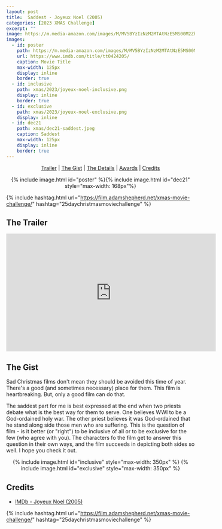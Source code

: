 ```yaml
---
layout: post
title:  Saddest - Joyeux Noel (2005)
categories: [2023 XMAS Challenge]
excerpt: ""
image: https://m.media-amazon.com/images/M/MV5BYzIzNzM2MTAtNzE5MS00M2ZhLTkxNDctMmQyODE3Mzg3YWE5XkEyXkFqcGdeQXVyMTY5Nzc4MDY@._V1_FMjpg_UX800_.jpg
images:
  - id: poster
    path: https://m.media-amazon.com/images/M/MV5BYzIzNzM2MTAtNzE5MS00M2ZhLTkxNDctMmQyODE3Mzg3YWE5XkEyXkFqcGdeQXVyMTY5Nzc4MDY@._V1_FMjpg_UX800_.jpg
    url: https://www.imdb.com/title/tt0424205/
    caption: Movie Title
    max-width: 125px
    display: inline
    border: true
  - id: inclusive
    path: xmas/2023/joyeux-noel-inclusive.png
    display: inline
    border: true
  - id: exclusive
    path: xmas/2023/joyeux-noel-exclusive.png
    display: inline
  - id: dec21
    path: xmas/dec21-saddest.jpeg
    caption: Saddest
    max-width: 125px
    display: inline
    border: true
---
```


<div style="text-align: center">
  <p><a href="#the-trailer">Trailer</a> | <a href="#the-gist">The Gist</a> | <a href="#the-details">The Details</a> | <a href="#awards">Awards</a> | <a href="#credits">Credits</a></p>
  <p>{% include image.html id="poster" %}{% include image.html id="dec21" style="max-width: 168px"%}</p>
</div>

{% include hashtag.html url="https://film.adamshepherd.net/xmas-movie-challenge/" hashtag="25daychristmasmoviechallenge" %}

## The Trailer 

<div style="text-align: center">
  <iframe width="560" height="315" src="https://www.youtube.com/embed/KRrr-CDXijs?si=ECaR7yUg5ncy9FOy" title="YouTube video player" frameborder="0" allow="accelerometer; autoplay; clipboard-write; encrypted-media; gyroscope; picture-in-picture; web-share" allowfullscreen></iframe>
</div>

## The Gist

Sad Christmas films don't mean they should be avoided this time of year. There's a good (and sometimes necessary) place for them. This film is heartbreaking. But, only a good film can do that. 

The saddest part for me is best expressed at the end when two priests debate what is the best way for them to serve. One believes WWI to be a God-ordained holy war. The other priest believes it was God-ordained that he stand along side those men who are suffering. This is the question of film - is it better (or "right") to be inclusive of all or to be exclusive for the few (who agree with you). The characters fo the film get to answer this question in their own ways, and the film succeeds in depicting both sides so well. I hope you check it out.

<div style="text-align: center">
  {% include image.html id="inclusive" style="max-width: 350px" %}
  {% include image.html id="exclusive" style="max-width: 350px" %}
</div>


## Credits

* [IMDb - Joyeux Noel (2005)](https://www.imdb.com/title/tt0424205/)


{% include hashtag.html url="https://film.adamshepherd.net/xmas-movie-challenge/" hashtag="25daychristmasmoviechallenge" %}

<p>&nbsp;</p>
